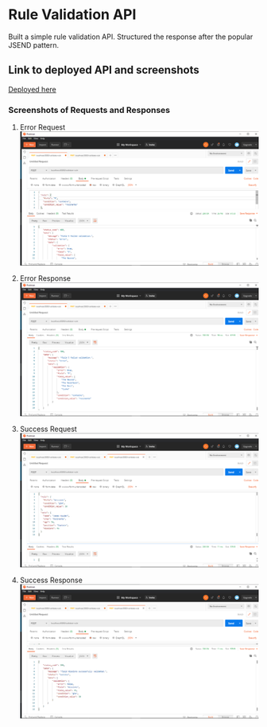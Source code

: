 # Rule Validation API

Built a simple rule validation API. Structured the response after the popular JSEND pattern.

## Link to deployed API and screenshots

[Deployed here](https://sheltered-sierra-47363.herokuapp.com/) 

### Screenshots of Requests and Responses

1. Error Request
![Screenshot of Website at work](https://github.com/AbdussamadYisau/rule-validation-api/blob/master/assets/errorJsonReq.png)

2. Error Response
![Screenshot of Website at work](https://github.com/AbdussamadYisau/rule-validation-api/blob/master/assets/errorJsonRes.png)

3. Success Request
![Screenshot of Website at work](https://github.com/AbdussamadYisau/rule-validation-api/blob/master/assets/successJsonReq.png)

1. Success Response
![Screenshot of Website at work](https://github.com/AbdussamadYisau/rule-validation-api/blob/master/assets/successJsonRes.png)


